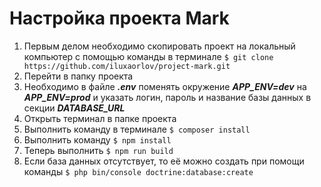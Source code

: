 # Настройка проекта Mark
1. Первым делом необходимо скопировать проект на локальный компьютер с помощью команды в терминале ```$ git clone https://github.com/iluxaorlov/project-mark.git```
2. Перейти в папку проекта
3. Необходимо в файле ***.env*** поменять окружение ***APP_ENV=dev*** на ***APP_ENV=prod*** и указать логин, пароль и название базы данных в секции ***DATABASE_URL***
4. Открыть терминал в папке проекта
5. Выполнить команду в терминале ```$ composer install```
6. Выполнить команду ```$ npm install```
7. Теперь выполнить ```$ npm run build```
8. Если база данных отсутствует, то её можно создать при помощи команды ```$ php bin/console doctrine:database:create```